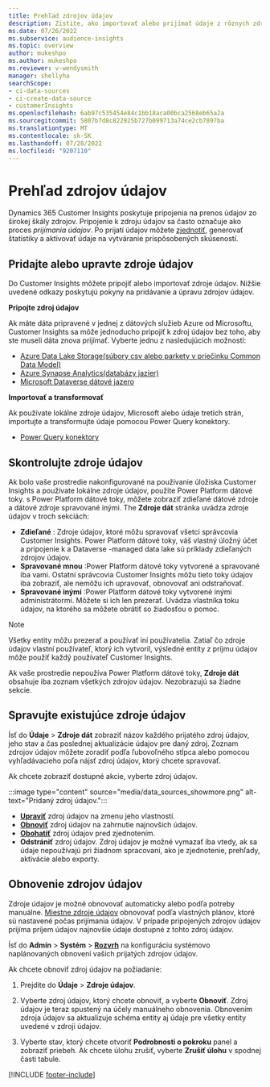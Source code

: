 ```yaml
---
title: Prehľad zdrojov údajov
description: Zistite, ako importovať alebo prijímať údaje z rôznych zdrojov.
ms.date: 07/26/2022
ms.subservice: audience-insights
ms.topic: overview
author: mukeshpo
ms.author: mukeshpo
ms.reviewer: v-wendysmith
manager: shellyha
searchScope:
- ci-data-sources
- ci-create-data-source
- customerInsights
ms.openlocfilehash: 6ab97c535454e84c1bb18aca00bca2568eb65a2a
ms.sourcegitcommit: 5807b7d8c822925b727b099713a74ce2cb7897ba
ms.translationtype: MT
ms.contentlocale: sk-SK
ms.lasthandoff: 07/28/2022
ms.locfileid: "9207110"
---
```

# <a name="data-sources-overview"></a>Prehľad zdrojov údajov

Dynamics 365 Customer Insights poskytuje pripojenia na prenos údajov zo širokej škály zdrojov. Pripojenie k zdroju údajov sa často označuje ako proces *prijímania údajov*. Po prijatí údajov môžete [zjednotiť](data-unification.md), generovať štatistiky a aktivovať údaje na vytváranie prispôsobených skúseností.

## <a name="add-or-edit-data-sources"></a>Pridajte alebo upravte zdroje údajov

Do Customer Insights môžete pripojiť alebo importovať zdroje údajov. Nižšie uvedené odkazy poskytujú pokyny na pridávanie a úpravu zdrojov údajov.

**Pripojte zdroj údajov**

Ak máte dáta pripravené v jednej z dátových služieb Azure od Microsoftu, Customer Insights sa môže jednoducho pripojiť k zdroj údajov bez toho, aby ste museli dáta znova prijímať. Vyberte jednu z nasledujúcich možností:
- [Azure Data Lake Storage(súbory csv alebo parkety v priečinku Common Data Model)](connect-common-data-model.md)
- [Azure Synapse Analytics(databázy jazier)](connect-synapse.md)
- [Microsoft Dataverse dátové jazero](connect-dataverse-managed-lake.md)

**Importovať a transformovať**

Ak používate lokálne zdroje údajov, Microsoft alebo údaje tretích strán, importujte a transformujte údaje pomocou Power Query konektory.
- [Power Query konektory](connect-power-query.md)

## <a name="review-data-sources"></a>Skontrolujte zdroje údajov

Ak bolo vaše prostredie nakonfigurované na používanie úložiska Customer Insights a používate lokálne zdroje údajov, použite Power Platform dátové toky. s Power Platform dátové toky, môžete zobraziť zdieľané dátové zdroje a dátové zdroje spravované inými. The **Zdroje dát** stránka uvádza zdroje údajov v troch sekciách:
- **Zdieľané** : Zdroje údajov, ktoré môžu spravovať všetci správcovia Customer Insights. Power Platform dátové toky, váš vlastný úložný účet a pripojenie k a Dataverse -managed data lake sú príklady zdieľaných zdrojov údajov.
- **Spravované mnou** :Power Platform dátové toky vytvorené a spravované iba vami. Ostatní správcovia Customer Insights môžu tieto toky údajov iba zobraziť, ale nemôžu ich upravovať, obnovovať ani odstraňovať.
- **Spravované inými** :Power Platform dátové toky vytvorené inými administrátormi. Môžete si ich len prezerať. Uvádza vlastníka toku údajov, na ktorého sa môžete obrátiť so žiadosťou o pomoc.
> [!NOTE]
> Všetky entity môžu prezerať a používať iní používatelia. Zatiaľ čo zdroje údajov vlastní používateľ, ktorý ich vytvoril, výsledné entity z príjmu údajov môže použiť každý používateľ Customer Insights.

Ak vaše prostredie nepoužíva Power Platform dátové toky, **Zdroje dát** obsahuje iba zoznam všetkých zdrojov údajov. Nezobrazujú sa žiadne sekcie.

## <a name="manage-existing-data-sources"></a>Spravujte existujúce zdroje údajov

Ísť do **Údaje** > **Zdroje dát** zobraziť názov každého prijatého zdroj údajov, jeho stav a čas poslednej aktualizácie údajov pre daný zdroj. Zoznam zdrojov údajov môžete zoradiť podľa ľubovoľného stĺpca alebo pomocou vyhľadávacieho poľa nájsť zdroj údajov, ktorý chcete spravovať.

Ak chcete zobraziť dostupné akcie, vyberte zdroj údajov.

:::image type="content" source="media/data_sources_showmore.png" alt-text="Pridaný zdroj údajov.":::

- [**Upraviť**](#add-or-edit-data-sources) zdroj údajov na zmenu jeho vlastností.
- [**Obnoviť**](#refresh-data-sources) zdroj údajov na zahrnutie najnovších údajov.
- [**Obohatiť**](data-sources-enrichment.md) zdroj údajov pred zjednotením.
- **Odstrániť** zdroj údajov. Zdroj údajov je možné vymazať iba vtedy, ak sa údaje nepoužívajú pri žiadnom spracovaní, ako je zjednotenie, prehľady, aktivácie alebo exporty.

## <a name="refresh-data-sources"></a>Obnovenie zdrojov údajov

Zdroje údajov je možné obnovovať automaticky alebo podľa potreby manuálne. [Miestne zdroje údajov](connect-power-query.md#add-data-from-on-premises-data-sources) obnovovať podľa vlastných plánov, ktoré sú nastavené počas prijímania údajov. V prípade pripojených zdrojov údajov prijíma príjem údajov najnovšie údaje dostupné z tohto zdroj údajov.

Ísť do **Admin** > **Systém** > [**Rozvrh**](system.md#schedule-tab) na konfiguráciu systémovo naplánovaných obnovení vašich prijatých zdrojov údajov.

Ak chcete obnoviť zdroj údajov na požiadanie:

1. Prejdite do **Údaje** > **Zdroje údajov**.

1. Vyberte zdroj údajov, ktorý chcete obnoviť, a vyberte **Obnoviť**. Zdroj údajov je teraz spustený na účely manuálneho obnovenia. Obnovením zdroja údajov sa aktualizuje schéma entity aj údaje pre všetky entity uvedené v zdroji údajov.

1. Vyberte stav, ktorý chcete otvoriť **Podrobnosti o pokroku** panel a zobraziť priebeh. Ak chcete úlohu zrušiť, vyberte **Zrušiť úlohu** v spodnej časti tabule.

[!INCLUDE [footer-include](includes/footer-banner.md)]
